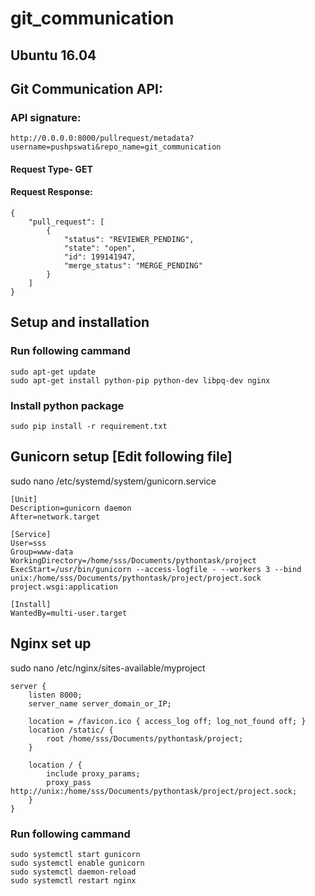 # git_communication 
## Ubuntu 16.04

## Git Communication API:
### API signature:
```
http://0.0.0.0:8000/pullrequest/metadata?username=pushpswati&repo_name=git_communication
```
#### Request Type-  GET
#### Request Response:
```
{
    "pull_request": [
        {
            "status": "REVIEWER_PENDING",
            "state": "open",
            "id": 199141947,
            "merge_status": "MERGE_PENDING"
        }
    ]
}
```


## Setup and installation


### Run following cammand
```
sudo apt-get update
sudo apt-get install python-pip python-dev libpq-dev nginx
```
### Install python package
```
sudo pip install -r requirement.txt
```

## Gunicorn setup [Edit following file]

sudo nano /etc/systemd/system/gunicorn.service

```
[Unit]
Description=gunicorn daemon
After=network.target

[Service]
User=sss
Group=www-data
WorkingDirectory=/home/sss/Documents/pythontask/project
ExecStart=/usr/bin/gunicorn --access-logfile - --workers 3 --bind unix:/home/sss/Documents/pythontask/project/project.sock project.wsgi:application

[Install]
WantedBy=multi-user.target
```
## Nginx set up
sudo nano /etc/nginx/sites-available/myproject

```
server {
    listen 8000;
    server_name server_domain_or_IP;

    location = /favicon.ico { access_log off; log_not_found off; }
    location /static/ {
        root /home/sss/Documents/pythontask/project;
    }

    location / {
        include proxy_params;
        proxy_pass http://unix:/home/sss/Documents/pythontask/project/project.sock;
    }
}
```


### Run following cammand
```
sudo systemctl start gunicorn
sudo systemctl enable gunicorn
sudo systemctl daemon-reload
sudo systemctl restart nginx
```

